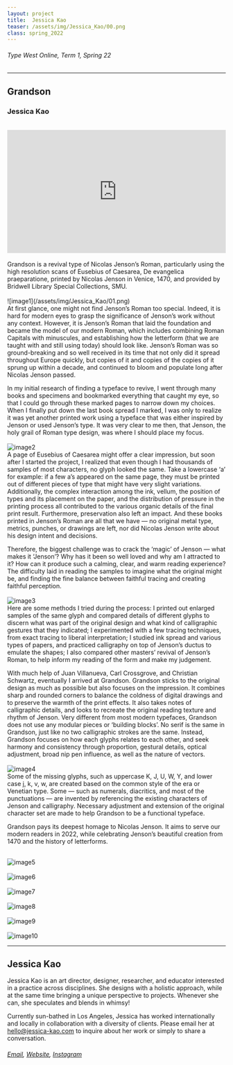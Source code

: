 ```yaml
---
layout: project
title:  Jessica Kao
teaser: /assets/img/Jessica_Kao/00.png
class: spring_2022
---
```

###### Type West Online, Term 1, Spring 22 ######
---
## Grandson ##
### Jessica Kao ###
<br>
<div style="padding:56.25% 0 0 0;position:relative;"><iframe src="https://player.vimeo.com/video/715826227?h=13a23120bc&amp;badge=0&amp;autopause=0&amp;player_id=0&amp;app_id=58479" frameborder="0" allow="autoplay; fullscreen; picture-in-picture" allowfullscreen style="position:absolute;top:0;left:0;width:100%;height:100%;" title="Jessica Kao, Grandson"></iframe></div><script src="https://player.vimeo.com/api/player.js"></script>
<br>
Grandson is a revival type of Nicolas Jenson’s Roman, particularly using the high resolution scans of Eusebius of Caesarea, De evangelica praeparatione, printed by Nicolas Jenson in Venice, 1470, and provided by Bridwell Library Special Collections, SMU.
<br><br>
![image1](/assets/img/Jessica_Kao/01.png)
<br>
At first glance, one might not find Jenson’s Roman too special. Indeed, it is hard for modern eyes to grasp the significance of Jenson’s work without any context. However, it is Jenson’s Roman that laid the foundation and became the model of our modern Roman, which includes combining Roman Capitals with minuscules, and establishing how the letterform (that we are taught with and still using today) should look like. Jenson’s Roman was so ground-breaking and so well received in its time that not only did it spread throughout Europe quickly, but copies of it and copies of the copies of it sprung up within a decade, and continued to bloom and populate long after Nicolas Jenson passed.

In my initial research of finding a typeface to revive, I went through many books and specimens and bookmarked everything that caught my eye, so that I could go through these marked pages to narrow down my choices. When I finally put down the last book spread I marked, I was only to realize it was yet another printed work using a typeface that was either inspired by Jenson or used Jenson’s type. It was very clear to me then, that Jenson, the holy grail of Roman type design, was where I should place my focus.
<br><br>
![image2](/assets/img/Jessica_Kao/02.png)
<br>
A page of Eusebius of Caesarea might offer a clear impression, but soon after I started the project, I realized that even though I had thousands of samples of most characters, no glyph looked the same. Take a lowercase ‘a’ for example: if a few a’s appeared on the same page, they must be printed out of different pieces of type that might have very slight variations. Additionally, the complex interaction among the ink, vellum, the position of types and its placement on the paper, and the distribution of pressure in the printing process all contributed to the various organic details of the final print result. Furthermore, preservation also left an impact. And these books printed in Jenson’s Roman are all that we have — no original metal type, metrics, punches, or drawings are left, nor did Nicolas Jenson write about his design intent and decisions.
 
Therefore, the biggest challenge was to crack the ‘magic’ of Jenson — what makes it ‘Jenson’? Why has it been so well loved and why am I attracted to it? How can it produce such a calming, clear, and warm reading experience? The difficulty laid in reading the samples to imagine what the original might be, and finding the fine balance between faithful tracing and creating faithful perception.
<br><br>
![image3](/assets/img/Jessica_Kao/03.png)
<br>
Here are some methods I tried during the process: I printed out enlarged samples of the same glyph and compared details of different glyphs to discern what was part of the original design and what kind of calligraphic gestures that they indicated; I experimented with a few tracing techniques, from exact tracing to liberal interpretation; I studied ink spread and various types of papers, and practiced calligraphy on top of Jenson’s ductus to emulate the shapes; I also compared other masters’ revival of Jenson’s Roman, to help inform my reading of the form and make my judgement.

With much help of Juan Villanueva, Carl Crossgrove, and Christian Schwartz, eventually I arrived at Grandson. Grandson sticks to the original design as much as possible but also focuses on the impression. It combines sharp and rounded corners to balance the coldness of digital drawings and to preserve the warmth of the print effects. It also takes notes of calligraphic details, and looks to recreate the original reading texture and rhythm of Jenson. Very different from most modern typefaces, Grandson does not use any modular pieces or ‘building blocks’. No serif is the same in Grandson, just like no two calligraphic strokes are the same. Instead, Grandson focuses on how each glyphs relates to each other, and seek harmony and consistency through proportion, gestural details, optical adjustment, broad nip pen influence, as well as the nature of vectors. 
<br><br>
![image4](/assets/img/Jessica_Kao/04.png)
<br>
Some of the missing glyphs, such as uppercase K, J, U, W, Y, and lower case j, k, v, w, are created based on the common style of the era or Venetian type. Some — such as numerals, diacritics, and most of the punctuations — are invented by referencing the existing characters of Jenson and calligraphy. Necessary adjustment and extension of the original character set are made to help Grandson to be a functional typeface. 

Grandson pays its deepest homage to Nicolas Jenson. It aims to serve our modern readers in 2022, while celebrating Jenson’s beautiful creation from 1470 and the history of letterforms.
<br><br>

![image5](/assets/img/Jessica_Kao/05.png)
<br><br>
![image6](/assets/img/Jessica_Kao/06.png)
<br><br>
![image7](/assets/img/Jessica_Kao/07.png)
<br><br>
![image8](/assets/img/Jessica_Kao/08.png)
<br><br>
![image9](/assets/img/Jessica_Kao/09.png)
<br><br>
![image10](/assets/img/Jessica_Kao/10.png)

---
## Jessica Kao ##
Jessica Kao is an art director, designer, researcher, and educator interested in a practice across disciplines. She designs with a holistic approach, while at the same time bringing a unique perspective to projects. Whenever she can, she speculates and blends in whimsy! 

Currently sun-bathed in Los Angeles, Jessica has worked internationally and locally in collaboration with a diversity of clients. Please email her at hello@jessica-kao.com to inquire about her work or simply to share a conversation.
<br>
###### [Email](mailto:ana.michel@gmail.com), [Website](http://jessica-kao.com/), [Instagram](https://www.instagram.com/_jessicakao) ######
